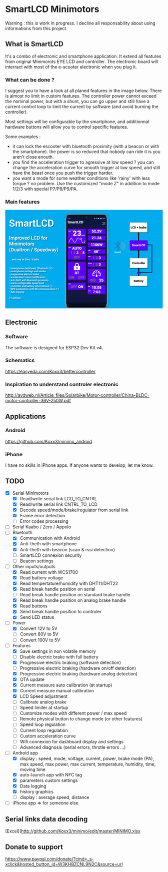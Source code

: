 # SmartLCD Minimotors
Warning : this is work in progress. I decline all responsability about using informations from this project.

## What is SmartLCD
It's a combo of electronic and smartphone application. It extend all features from original Minimorots EYE LCD and controller.
The electronic board will interract with most of the e-scooter electronic when you plug it.

### What can be done ?
I suggest you to have a look at all planed features in the image below.
There is almost no limit in custom features.
The controller power cannot exceed the nominal power, but with a shunt, you can go upper and still have a current control loop to limit the current by software (and avoid burning the controller).

Most settings will be configurable by the smartphone, and additionnal hardware buttons will allow you to control specific features.

Some examples : 
- it can lock the escooter with bluetooth proximity (with a beacon or with the smartphone). the power is so reduced that nobody can ride it is you aren't close enouth.
- you find the acceleration trigger to agressive at low speed ? you can change the acceleration curve for smooth trigger at low speed, and still have the beast once you push the trigger harder.
- you want a mode for some weather conditions like 'rainy' with less torque ? no problem. Use the customized "mode Z" in addition to mode 1/2/3 with special P7/P8/P9/PA.

### Main features
![Idea](/SmartLCD.png)

## Electronic
### Software
The software is designed for ESP32 Dev Kit v4.

### Schematics
https://easyeda.com/Koxx3/bettercontroller

### Inspiration to understand controler electronic
http://avdweb.nl/Article_files/Solarbike/Motor-controller/China-BLDC-motor-controller-36V-250W.pdf

## Applications

### Android 
https://github.com/Koxx3/minimo_android

### iPhone
I have no skills in iPhone apps. If anyone wants to develop, let me know.

## TODO
- [X] Serial Minimotors
    - [X] Read/write serial link LCD_TO_CNTRL
    - [X] Read/write serial link CNTRL_TO_LCD
    - [X] Decode speed/mode/brake/regulator from serial link
    - [X] Frame error detection
    - [ ] Error codes processing
- [ ] Serial Kaabo / Zero / Appolo
- [ ] Bluetooth 
    - [X] Communication with Android
    - [X] Anti-theth with smartphone
    - [X] Anti-theth with beacon (scan & rssi detection)
    - [ ] SmartLCD connexion security
    - [ ] Beacon settings
- [ ] Other inputs/outputs
    - [X] Read current with WCS1700
    - [X] Read battery voltage
    - [X] Read tempertature/humidity with DHT11/DHT22
    - [X] Read break handle position on serial
    - [ ] Read break handle position on standard brake handle
    - [X] Read break handle position on analog brake handle
    - [X] Read buttons
    - [X] Send break handle position to controler
    - [X] Send LED status
- [ ] Power
    - [X] Convert 12V to 5V
    - [ ] Convert 80V to 5V
    - [ ] Convert 100V to 5V
- [ ] Features    
    - [X] Save settings in non volatile memory
    - [ ] Disable electric brake with full battery
    - [X] Progressive electric braking (software detection)
    - [ ] Progressive electric braking (hardware on/off detection)
    - [X] Progressive electric braking (hardware analog detection)
    - [X] OTA update
    - [X] Current measure auto calibration (at startup)
    - [X] Current measure manual calibration
    - [X] LCD Speed adjustment
    - [ ] Calibrate analog brake
    - [ ] Speed limiter at startup
    - [ ] Customize modes with different power / max speed
    - [ ] Remote physical button to change mode (or other features)
    - [ ] Speed loop regulation
    - [ ] Current loop regulation
    - [ ] Custom acceleration curve
    - [ ] Wifi connexion for dashboard display and settings
    - [ ] Advanced diagnosis (serial errors, throtle errors ...)
- [ ] Android app
    - [X] display : speed, mode, voltage, current, power, brake mode (PA), max speed, max power, max current, temperature, humidity, time, moving time
    - [X] auto-launch app with NFC tag
    - [X] parameters custom settings
    - [X] Data logging
    - [X] history graphics
    - [ ] display : average speed, distance

- [ ] iPhone app => for someone else

## Serial links data decoding
[Excel](http://github.com/Koxx3/minimo/edit/master/MINIMO.xlsx

## Donate to support
https://www.paypal.com/donate/?cmd=_s-xclick&hosted_button_id=W3KHBZCNL9N2C&source=url
